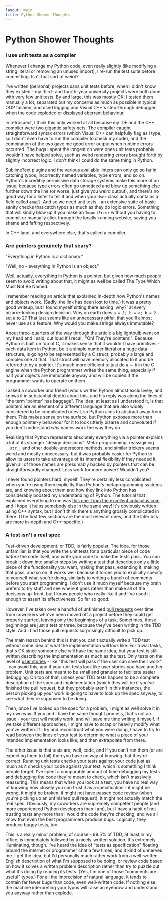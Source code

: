 ```yaml
---
layout: main
title: Python Shower Thoughts
---
```


# Python Shower Thoughts

### I use unit tests as a compiler

Whenever I change my Python code, even really slightly (like modifying a string literal or removing an unused import), I re-run the test suite before committing.  Isn't that sort of weird?

I've written (personal) projects sans unit tests before, when I didn't know they existed - my third- and fourth-year university projects were both done with very few unit tests. By and large, this was mostly OK. I tested them manually a lot, separated out my concerns as much as possible in typical OOP fashion, and used logging and Visual C++'s step-through debugger when the code exploded or displayed aberrant behaviour.

In retrospect, I think this only worked at all because my IDE and the C++ compiler were two gigantic safety nets.  The compiler caught straightforward syntax errors (which Visual C++ can helpfully flag as I type, so I didn't even have to run the compiler to check my code), and the combination of the two gave me good error output when runtime errors occurred.  The bugs I spent the longest on were ones unit tests probably wouldn't have helped solve, such as weird rendering errors brought forth by slightly incorrect logic.  I don't think I could do the same thing in Python.

SublimeText plugins and the various available linters can only go so far in catching typos, incorrectly named variables, type errors, and so on.  Python's incredibly permissive data storage systems make this more of an issue, because type errors often go unnoticed and blow up something else further down the line (or worse, just give you weird output), and there's no good way for a linter to tell if and when your `User` class actually contains a field called `email`.  And so we need unit tests - an extensive suite of basic sanity checks that catch typos as much as they do logic errors.  Something that will kindly blow up if you make an `ImportError` without you having to commit or manually click through the locally-running website, saving you shame and faffing respectively.

In C++ land, and everywhere else, that's called a compiler.


### Are pointers genuinely that scary?

"Everything in Python is a dictionary."

"Well, no - everything in Python is an object."

Well, actually, everything in Python is a pointer, but given how much people seem to avoid writing about that, it might as well be called The Type Which Must Not Be Named.

I remember reading an article that explained in-depth how Python's names and objects work.  (Sadly, the link has been lost to time.)  It was a pretty good writeup, but I found myself sitting there asking 'why?' at every bizarre-looking design decision.  Why on earth does `a = 1; b = a; b = 2` set a to 2?  That just seems like an unnecessary pitfall that you'll almost never use as a feature.  Why would you make strings always immutable?

About three-quarters of the way through the article a big lightbulb went on my head and I said, out loud if I recall, "Oh! They're pointers!".  Because Python is built on top of C, it makes sense that it wouldn't have primitives - each data item in Python, be it a simple number literal or a huge data structure, is going to be represented by a C struct, probably a large and complex one at that.  That struct will have memory allocated to it and be referred to by a pointer.  It's much more efficient to just do `a = b` in the C engine when the Python programmer writes the same thing, especially if half your objects are immutable anyway and will be copied if the programmer wants to operate on them.

I asked a coworker and friend (who's written Python almost exclusively, and knows it in substantial depth) about this, and his reply was along the lines of "the term 'pointer' has baggage".  The idea, at least as I understood it, is that pointers are an element of a different language that are also widely considered to be complicated or evil, so Python aims to abstract away from them.  This makes sense on the surface, but Python exposes more than enough pointer-y behaviour for it to look utterly bizarre and convoluted if you don't understand _why_ names work the way they do.

Realising that Python represents absolutely everything via a pointer explains a lot of its stranger "design decisions".  Meta-programming, reassigining `__str__` and other double-underscore methods, and similar trickery seems weird and mostly unnecessary, but it was probably easier for Python to allow its users to take advantage of its internal flexibility if they needed it, given all of those names are presumably backed by pointers that can be straightforwardly changed.  Less work for more power?  Wouldn't you?

I never found pointers hard, myself.  They're certainly less complicated when you're using them explicitly than Python's metaprogramming systems are, and knowing about them and how they link into Python has considerably boosted my understanding of Python.  The tutorial that explained everything to me was [this one, from the excellent cplusplus.com](http://www.cplusplus.com/doc/tutorial/pointers/), and I hope it helps somebody else in the same way!  It's obviously written using C++ syntax, but I don't think there's anything grossly complicated in there.  (The first few sections are the most relevant ones, and the later bits are more in-depth and C++-specific.)


### A test isn't a real spec

Test-driven development, or TDD, is fairly popular.  The idea, for those unfamiliar, is that you write the unit tests for a particular piece of code _before_ the code itself, and write your code to make the tests pass.  You can break it down into smaller steps by writing a test that describes only a little piece of the functionality you want, making that pass, extending it, making that pass, and so on.  It works well because it forces you to explicitly specify to yourself what you're doing, similarly to writing a bunch of comments before you start programming.  I don't use it much myself because my brain prefers to try stuff and see where it goes rather than make all of the decisions up-front, but I know people who really like it and I've used it enough to assert its effectiveness.  So far so good.

However, I've taken over a handful of unfinished [pull requests](https://help.github.com/articles/using-pull-requests/) over time from coworkers who've been moved off a project before they could get properly started, leaving only the beginnings of a task.  Sometimes, those beginnings are just a test or three, because they've been writing in the TDD style.  And I find those pull requests surprisingly difficult to pick up.

The main reason behind this is that you can't actually write a TDD test without some idea of what the implementation will look like.  For trivial tasks, that's OK since someone else will have the same idea, but your test is still written describing the implementation as much as the test.  Only tests on the level of [user stories](http://www.mountaingoatsoftware.com/agile/user-stories) - like "this test will pass if the user can save their work" - can avoid this, and if your unit tests look like user stories you have another problem.  Unit tests are meant to be small and granular to facilitate easier debugging.  On top of that, unless your TDD tests happen to be a complete description of the spec and implementation (which they will be if you've finished the pull request, but they probably aren't in this instance), the person picking up your work is going to have to look up the spec anyway, to see what they're supposed to be doing.

Then, once I've looked up the spec for a problem, I might as well solve it in my own way.  If you and I have the same thought process, that's not an issue - your test will mostly work, and will save me time writing it myself.  If we take different approaches, I might have to scrap or heavily modify what you've written.  If I try and reconstruct what you were doing, I have to try to read between the lines of your test to determine what a piece of your intended implementation looks like, and then extrapolate from there.

The other issue is that tests are, well, code, and if you can't run them (or are expecting them to fail) then you have no way of knowing that they're correct.  Running unit tests checks your tests against your code just as much as it checks your code against your test, which is something I think people forget.  I've spent a comparable amount of time debugging my tests and debugging the code they're meant to check, which isn't massively reassuring.  This means that when you look at a test, you have no real way of knowing how closely you can trust it as a specification - it might be wrong, it might be broken, it might not have passed code review (when you're picking up an unfinished pull request), it might not actually match the real spec.  Obviously, my coworkers are supremely competent people (and more experienced Python developers than I am), but I have a habit of not trusting tests any more than I would the code they're checking, and we all know that even the best programmers produce bugs.  Logically, they produce buggy tests, too.

This is a really minor problem, of course - 99.5% of TDD, at least in my office, is immediately followed by a nicely-written solution.  It's extremely illuminating, though.  I've heard the idea of "tests as specification" floating around the internet or programmer chat a few times, and it kind of unnerves me.  I get the idea, but I'd personally much rather work from a well-written English description of what I'm supposed to be doing, or review code based on how it solves a written problem description rather than try to puzzle out what it's doing by reading its tests.  (Yes, I'm one of those "comments are useful" types.)  For all the imprecision of natural language, it tends to contain far fewer bugs than code, even well-written code.  If nothing else, the machine interpreting your typos will raise an eyebrow and understand you anyway rather than explode.
